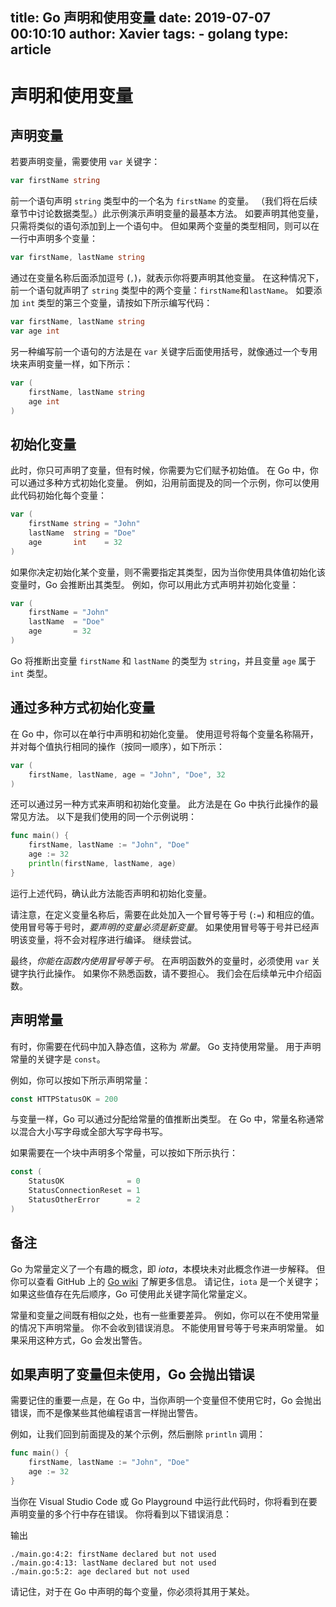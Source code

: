 title: Go 声明和使用变量
date: 2019-07-07 00:10:10 
author: Xavier
tags: 
    - golang
type: article
---

# 声明和使用变量

## 声明变量

若要声明变量，需要使用 `var` 关键字：

```go
var firstName string
```

前一个语句声明 `string` 类型中的一个名为 `firstName` 的变量。 （我们将在后续章节中讨论数据类型。）此示例演示声明变量的最基本方法。 如要声明其他变量，只需将类似的语句添加到上一个语句中。 但如果两个变量的类型相同，则可以在一行中声明多个变量：

```go
var firstName, lastName string
```

通过在变量名称后面添加逗号 (`,`)，就表示你将要声明其他变量。 在这种情况下，前一个语句就声明了 `string` 类型中的两个变量：`firstName`和`lastName`。 如要添加 `int` 类型的第三个变量，请按如下所示编写代码：

```go
var firstName, lastName string
var age int
```

另一种编写前一个语句的方法是在 `var` 关键字后面使用括号，就像通过一个专用块来声明变量一样，如下所示：

```go
var (
    firstName, lastName string
    age int
)
```

## 初始化变量

此时，你只可声明了变量，但有时候，你需要为它们赋予初始值。 在 Go 中，你可以通过多种方式初始化变量。 例如，沿用前面提及的同一个示例，你可以使用此代码初始化每个变量：

```go
var (
    firstName string = "John"
    lastName  string = "Doe"
    age       int    = 32
)
```

如果你决定初始化某个变量，则不需要指定其类型，因为当你使用具体值初始化该变量时，Go 会推断出其类型。 例如，你可以用此方式声明并初始化变量：

```go
var (
    firstName = "John"
    lastName  = "Doe"
    age       = 32
)
```

Go 将推断出变量 `firstName` 和 `lastName` 的类型为 `string`，并且变量 `age` 属于 `int` 类型。

## 通过多种方式初始化变量

在 Go 中，你可以在单行中声明和初始化变量。 使用逗号将每个变量名称隔开，并对每个值执行相同的操作（按同一顺序），如下所示：

```go
var (
    firstName, lastName, age = "John", "Doe", 32
)
```

还可以通过另一种方式来声明和初始化变量。 此方法是在 Go 中执行此操作的最常见方法。 以下是我们使用的同一个示例说明：

```go
func main() {
    firstName, lastName := "John", "Doe"
    age := 32
    println(firstName, lastName, age)
}
```

运行上述代码，确认此方法能否声明和初始化变量。

请注意，在定义变量名称后，需要在此处加入一个冒号等于号 (`:=`) 和相应的值。 使用冒号等于号时，*要声明的变量必须是新变量*。 如果使用冒号等于号并已经声明该变量，将不会对程序进行编译。 继续尝试。

最终，*你能在函数内使用冒号等于号*。 在声明函数外的变量时，必须使用 `var` 关键字执行此操作。 如果你不熟悉函数，请不要担心。 我们会在后续单元中介绍函数。

## 声明常量

有时，你需要在代码中加入静态值，这称为 *常量*。 Go 支持使用常量。 用于声明常量的关键字是 `const`。

例如，你可以按如下所示声明常量：

```go
const HTTPStatusOK = 200
```

与变量一样，Go 可以通过分配给常量的值推断出类型。 在 Go 中，常量名称通常以混合大小写字母或全部大写字母书写。

如果需要在一个块中声明多个常量，可以按如下所示执行：

```go
const (
    StatusOK              = 0
    StatusConnectionReset = 1
    StatusOtherError      = 2
)
```

## **备注**

Go 为常量定义了一个有趣的概念，即 *iota*，本模块未对此概念作进一步解释。 但你可以查看 GitHub 上的 [Go wiki](https://github.com/golang/go/wiki/Iota) 了解更多信息。 请记住，`iota` 是一个关键字；如果这些值存在先后顺序，Go 可使用此关键字简化常量定义。

常量和变量之间既有相似之处，也有一些重要差异。 例如，你可以在不使用常量的情况下声明常量。 你不会收到错误消息。 不能使用冒号等于号来声明常量。 如果采用这种方式，Go 会发出警告。

## 如果声明了变量但未使用，Go 会抛出错误

需要记住的重要一点是，在 Go 中，当你声明一个变量但不使用它时，Go 会抛出错误，而不是像某些其他编程语言一样抛出警告。

例如，让我们回到前面提及的某个示例，然后删除 `println` 调用：

```go
func main() {
    firstName, lastName := "John", "Doe"
    age := 32
}
```

当你在 Visual Studio Code 或 Go Playground 中运行此代码时，你将看到在要声明变量的多个行中存在错误。 你将看到以下错误消息：

输出

```output
./main.go:4:2: firstName declared but not used
./main.go:4:13: lastName declared but not used
./main.go:5:2: age declared but not used
```

请记住，对于在 Go 中声明的每个变量，你必须将其用于某处。
